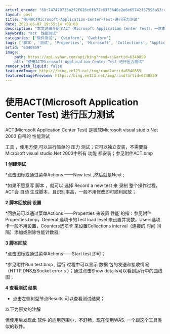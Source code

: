 ```yaml
---
arturl_encode: "68:747470733a2f2f626c6f672e6373646e2e6e65742f57595a53:432f61727469636c652f64657461696c732f36333430383539"
layout: post
title: "使用ACTMicrosoft-Application-Center-Test-进行压力测试"
date: 2023-05-07 19:55:14 +08:00
description: "本文详细介绍了ACT（Microsoft Application Center Test），一款由M"
keywords: "act　性能测试"
categories: ['软件测试', 'Cwinform', 'Cwebform']
tags: ['脚本', '测试', 'Properties', 'Microsoft', 'Collections', 'Application']
artid: "6340859"
image:
    path: https://api.vvhan.com/api/bing?rand=sj&artid=6340859
    alt: "使用ACTMicrosoft-Application-Center-Test-进行压力测试"
render_with_liquid: false
featuredImage: https://bing.ee123.net/img/rand?artid=6340859
featuredImagePreview: https://bing.ee123.net/img/rand?artid=6340859
---
```


# 使用ACT(Microsoft Application Center Test) 进行压力测试

ACT(Microsoft Application Center Test) 是微软Microsoft visual studio.Net 2003 自带的
性能测试

工具
，使用方便,可以进行简单的
压力
测试；它可以独立安装，不需要将Microsoft visual studio.Net 2003中所有
功能
都安装；参见附件ACT.bmp
  
**1 创建测试**
  
*点击图标或通过菜单Actions ——New
test
,然后就是Next ;
  
*如果不愿意写
脚本
，就可以
选择
Record a new test 来
录制
整个操作过程，ACT会
自动
生成脚本，且识别率高，一般不用修改即可顺利回放；
  
**2 脚本回放前
设置**
  
*回放前可以通过菜单Actions ——Properties 来设置
性能
的指：参见附件Properties.bmp，General 选项卡的Test load level 来设置并发数，Users选项卡一般不用设置，Counters选项卡 来设置Collections interval（连接的
时间
间隔）添加或删除性能计数器;
  
**3 脚本回放**
  
*点击图标或通过菜单Actions——Start test 即可；
  
*参见附件Run test.bmp ,
运行
过程中可以显示
数据
包的发送和接收情况（HTTP,DNS及Socket
error
s ）；通过点击Show details可以看到运行中的曲线图；
  
**4 查看测试
结果**
  
* 点击左侧树型节点Results,可以查看测试结果；

以下为原文的注解

但使用后发现此
软件
的适用范围小，不舒畅，现在使用WAS. 一个跟这个工具类似的软件。